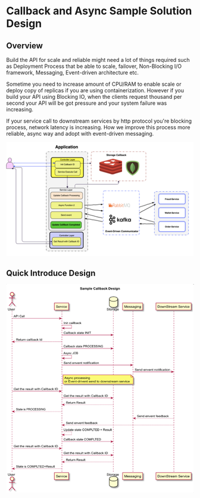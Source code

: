 # Callback and Async Sample Solution Design
## Overview

Build the API for scale and reliable might need a lot of things required such as Deployment Process
that be able to scale, failover, Non-Blocking I/O framework, Messaging, Event-driven architecture etc.

Sometime you need to increase amount of CPU/RAM to enable scale or deploy copy of replicas if you are using containerization.
However if you build your API using Blocking IO, when the clients request thousand per second your API will be got pressure
and your system failure was increasing.

If your service call to downstream services by http protocol you're blocking process, network latency is increasing.
How we improve this process more reliable, async way and adopt with event-driven messaging. 

![high-level-design](docs/HLDS.png)

## Quick Introduce Design

![process-flow](docs/process_flow.png)
